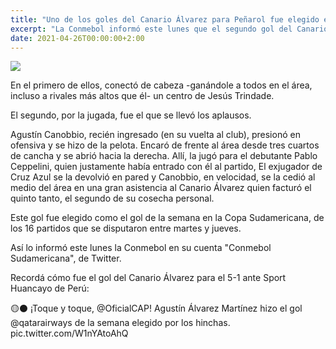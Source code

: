 ```yaml
---
title: "Uno de los goles del Canario Álvarez para Peñarol fue elegido el mejor de la semana en la Sudamericana"
excerpt: "La Conmebol informó este lunes que el segundo gol del Canario Álvarez de Peñarol ante Sport Huancayo fue elegido como el mejor de la primera fecha de la fase de grupos de la Sudamericana, entre 16 partidos; mirá el video"
date: 2021-04-26T00:00:00+2:00
---
```



<img src="https://media.cdnp.elobservador.com.uy/042021/1619145160134/000_98K6LV.jpg?&amp;cw=600&amp;ch=365">


En el primero de ellos, conectó de cabeza -ganándole a todos en el área, incluso a rivales más altos que él- un centro de Jesús Trindade.


El segundo, por la jugada, fue el que se llevó los aplausos.


Agustín Canobbio, recién ingresado (en su vuelta al club), presionó en ofensiva y se hizo de la pelota. Encaró de frente al área desde tres cuartos de cancha y se abrió hacia la derecha. Allí, la jugó para el debutante Pablo Ceppelini, quien justamente había entrado con él al partido, El exjugador de Cruz Azul se la devolvió en pared y Canobbio, en velocidad, se la cedió al medio del área en una gran asistencia al Canario Álvarez quien facturó el quinto tanto, el segundo de su cosecha personal.


Este gol fue elegido como el gol de la semana en la Copa Sudamericana, de los 16 partidos que se disputaron entre martes y jueves.


Así lo informó este lunes la Conmebol en su cuenta "Conmebol Sudamericana", de Twitter.


Recordá cómo fue el gol del Canario Álvarez para el 5-1 ante Sport Huancayo de Perú:


🟡⚫ ¡Toque y toque, @OficialCAP! Agustín Álvarez Martínez hizo el gol @qatarairways de la semana elegido por los hinchas. pic.twitter.com/W1nYAtoAhQ





